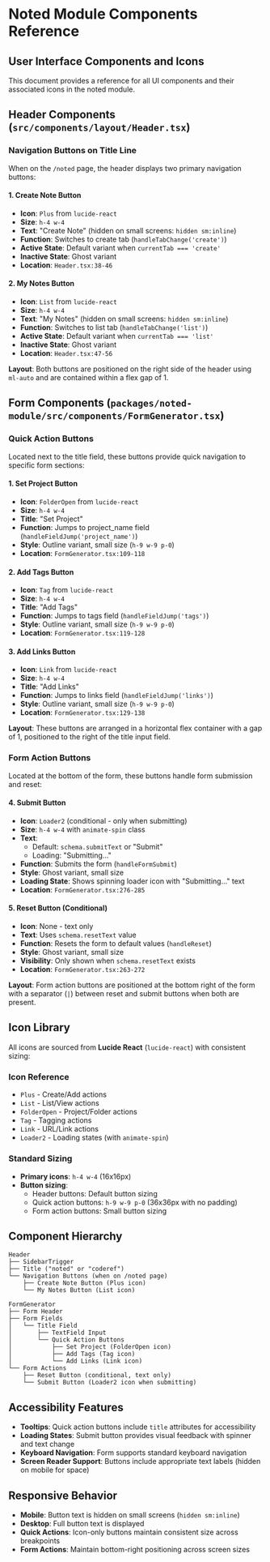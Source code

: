 # Noted Module Components Reference

## User Interface Components and Icons

This document provides a reference for all UI components and their associated icons in the noted module.

## Header Components (`src/components/layout/Header.tsx`)

### Navigation Buttons on Title Line

When on the `/noted` page, the header displays two primary navigation buttons:

#### 1. Create Note Button

- **Icon**: `Plus` from `lucide-react`
- **Size**: `h-4 w-4`
- **Text**: "Create Note" (hidden on small screens: `hidden sm:inline`)
- **Function**: Switches to create tab (`handleTabChange('create')`)
- **Active State**: Default variant when `currentTab === 'create'`
- **Inactive State**: Ghost variant
- **Location**: `Header.tsx:38-46`

#### 2. My Notes Button

- **Icon**: `List` from `lucide-react`
- **Size**: `h-4 w-4`
- **Text**: "My Notes" (hidden on small screens: `hidden sm:inline`)
- **Function**: Switches to list tab (`handleTabChange('list')`)
- **Active State**: Default variant when `currentTab === 'list'`
- **Inactive State**: Ghost variant
- **Location**: `Header.tsx:47-56`

**Layout**: Both buttons are positioned on the right side of the header using `ml-auto` and are contained within a flex gap of 1.

## Form Components (`packages/noted-module/src/components/FormGenerator.tsx`)

### Quick Action Buttons

Located next to the title field, these buttons provide quick navigation to specific form sections:

#### 1. Set Project Button

- **Icon**: `FolderOpen` from `lucide-react`
- **Size**: `h-4 w-4`
- **Title**: "Set Project"
- **Function**: Jumps to project_name field (`handleFieldJump('project_name')`)
- **Style**: Outline variant, small size (`h-9 w-9 p-0`)
- **Location**: `FormGenerator.tsx:109-118`

#### 2. Add Tags Button

- **Icon**: `Tag` from `lucide-react`
- **Size**: `h-4 w-4`
- **Title**: "Add Tags"
- **Function**: Jumps to tags field (`handleFieldJump('tags')`)
- **Style**: Outline variant, small size (`h-9 w-9 p-0`)
- **Location**: `FormGenerator.tsx:119-128`

#### 3. Add Links Button

- **Icon**: `Link` from `lucide-react`
- **Size**: `h-4 w-4`
- **Title**: "Add Links"
- **Function**: Jumps to links field (`handleFieldJump('links')`)
- **Style**: Outline variant, small size (`h-9 w-9 p-0`)
- **Location**: `FormGenerator.tsx:129-138`

**Layout**: These buttons are arranged in a horizontal flex container with a gap of 1, positioned to the right of the title input field.

### Form Action Buttons

Located at the bottom of the form, these buttons handle form submission and reset:

#### 4. Submit Button

- **Icon**: `Loader2` (conditional - only when submitting)
- **Size**: `h-4 w-4` with `animate-spin` class
- **Text**:
  - Default: `schema.submitText` or "Submit"
  - Loading: "Submitting..."
- **Function**: Submits the form (`handleFormSubmit`)
- **Style**: Ghost variant, small size
- **Loading State**: Shows spinning loader icon with "Submitting..." text
- **Location**: `FormGenerator.tsx:276-285`

#### 5. Reset Button (Conditional)

- **Icon**: None - text only
- **Text**: Uses `schema.resetText` value
- **Function**: Resets the form to default values (`handleReset`)
- **Style**: Ghost variant, small size
- **Visibility**: Only shown when `schema.resetText` exists
- **Location**: `FormGenerator.tsx:263-272`

**Layout**: Form action buttons are positioned at the bottom right of the form with a separator (`|`) between reset and submit buttons when both are present.

## Icon Library

All icons are sourced from **Lucide React** (`lucide-react`) with consistent sizing:

### Icon Reference

- `Plus` - Create/Add actions
- `List` - List/View actions
- `FolderOpen` - Project/Folder actions
- `Tag` - Tagging actions
- `Link` - URL/Link actions
- `Loader2` - Loading states (with `animate-spin`)

### Standard Sizing

- **Primary icons**: `h-4 w-4` (16x16px)
- **Button sizing**:
  - Header buttons: Default button sizing
  - Quick action buttons: `h-9 w-9 p-0` (36x36px with no padding)
  - Form action buttons: Small button sizing

## Component Hierarchy

```
Header
├── SidebarTrigger
├── Title ("noted" or "coderef")
└── Navigation Buttons (when on /noted page)
    ├── Create Note Button (Plus icon)
    └── My Notes Button (List icon)

FormGenerator
├── Form Header
├── Form Fields
│   └── Title Field
│       ├── TextField Input
│       └── Quick Action Buttons
│           ├── Set Project (FolderOpen icon)
│           ├── Add Tags (Tag icon)
│           └── Add Links (Link icon)
└── Form Actions
    ├── Reset Button (conditional, text only)
    └── Submit Button (Loader2 icon when submitting)
```

## Accessibility Features

- **Tooltips**: Quick action buttons include `title` attributes for accessibility
- **Loading States**: Submit button provides visual feedback with spinner and text change
- **Keyboard Navigation**: Form supports standard keyboard navigation
- **Screen Reader Support**: Buttons include appropriate text labels (hidden on mobile for space)

## Responsive Behavior

- **Mobile**: Button text is hidden on small screens (`hidden sm:inline`)
- **Desktop**: Full button text is displayed
- **Quick Actions**: Icon-only buttons maintain consistent size across breakpoints
- **Form Actions**: Maintain bottom-right positioning across screen sizes
